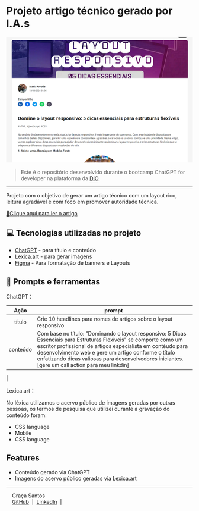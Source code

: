 



# Projeto artigo técnico gerado por I.A.s


![image](preview.png)


 > Este é o repositório desenvolvido durante o bootcamp ChatGPT for developer na plataforma da [DIO](https://dio.me).

-------

Projeto com o objetivo de gerar um artigo técnico com um layout rico, leitura agradável e com foco em promover autoridade técnica.

<a href="https://dio.me/articles/domine-o-layout-responsivo-5-dicas-essenciais-para-estruturas-flexiveis" title="View PDF now"> 📕Clique aqui para ler o artigo</a>

## 💻 Tecnologias utilizadas no projeto

- [ChatGPT](https://chat.openai.com/) - para título e conteúdo
- [Lexica.art](https://lexica.art/) - para gerar imagens
- [Figma](https://www.figma.com/login?is_not_gen_0=true) - Para formatação de banners e Layouts

## 📄 Prompts e ferramentas


ChatGPT：

|   Ação   | prompt                                                                                                                                                                                                                                                                         |
| :------: | ------------------------------------------------------------------------------------------------------------------------------------------------------------------------------------------------------------------------------------------------------------------------------ |
|  título  | Crie 10 headlines para nomes de artigos sobre o layout responsivo                                                                                                                                                                            |
| conteúdo | Com base no título: "Dominando o layout responsivo: 5 Dicas Essenciais para Estruturas Flexíveis" se comporte como um escritor profissional de artigos especialista em contéudo para desenvolvimento web e gere um artigo conforme o título enfatizando dicas valiosas para desenvolvedores iniciantes.  [gere um call action para meu linkdin]  
|


Lexica.art：

 No léxica utilizamos o acervo público de imagens geradas por outras pessoas, os termos de pesquisa que utilizei durante a gravação do conteúdo foram:

-  CSS language
-  Mobile
-  CSS language  



## Features

- Conteúdo gerado via ChatGPT
- Imagens do acervo público geradas via Lexica.art


-------

<p>
    <p>&nbsp&nbsp&nbsp Graça Santos<br>
    &nbsp&nbsp&nbsp
    <a href="https://github.com/Graca-OAWEB">
    GitHub</a>
    &nbsp;|&nbsp;
    <a href="https://www.linkedin.com/in/graca-santos/">LinkedIn</a>
&nbsp;|&nbsp;

</p>
<br/><br/>
<p>




